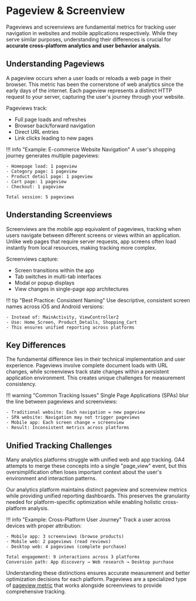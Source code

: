# Pageview & Screenview

Pageviews and screenviews are fundamental metrics for tracking user navigation in websites and mobile applications respectively. While they serve similar purposes, understanding their differences is crucial for **accurate cross-platform analytics and user behavior analysis**.

## Understanding Pageviews

A pageview occurs when a user loads or reloads a web page in their browser. This metric has been the cornerstone of web analytics since the early days of the internet. Each pageview represents a distinct HTTP request to your server, capturing the user's journey through your website.

Pageviews track:

- Full page loads and refreshes
- Browser back/forward navigation
- Direct URL entries
- Link clicks leading to new pages

!!! info "Example: E-commerce Website Navigation"
    A user's shopping journey generates multiple pageviews:

    - Homepage load: 1 pageview
    - Category page: 1 pageview
    - Product detail page: 1 pageview
    - Cart page: 1 pageview
    - Checkout: 1 pageview
    
    Total session: 5 pageviews

## Understanding Screenviews

Screenviews are the mobile app equivalent of pageviews, tracking when users navigate between different screens or views within an application. Unlike web pages that require server requests, app screens often load instantly from local resources, making tracking more complex.

Screenviews capture:

- Screen transitions within the app
- Tab switches in multi-tab interfaces
- Modal or popup displays
- View changes in single-page app architectures

!!! tip "Best Practice: Consistent Naming"
    Use descriptive, consistent screen names across iOS and Android versions:

    - Instead of: MainActivity, ViewController2
    - Use: Home_Screen, Product_Details, Shopping_Cart
    - This ensures unified reporting across platforms

## Key Differences

The fundamental difference lies in their technical implementation and user experience. Pageviews involve complete document loads with URL changes, while screenviews track state changes within a persistent application environment. This creates unique challenges for measurement consistency.

!!! warning "Common Tracking Issues"
    Single Page Applications (SPAs) blur the line between pageviews and screenviews:

    - Traditional website: Each navigation = new pageview
    - SPA website: Navigation may not trigger pageviews
    - Mobile app: Each screen change = screenview
    - Result: Inconsistent metrics across platforms

## Unified Tracking Challenges

Many analytics platforms struggle with unified web and app tracking. GA4 attempts to merge these concepts into a single "page_view" event, but this oversimplification often loses important context about the user's environment and interaction patterns.

Our analytics platform maintains distinct pageview and screenview metrics while providing unified reporting dashboards. This preserves the granularity needed for platform-specific optimization while enabling holistic cross-platform analysis.

!!! info "Example: Cross-Platform User Journey"
    Track a user across devices with proper attribution:

    - Mobile app: 3 screenviews (browse products)
    - Mobile web: 2 pageviews (read reviews)
    - Desktop web: 4 pageviews (complete purchase)
    
    Total engagement: 9 interactions across 3 platforms
    Conversion path: App discovery → Web research → Desktop purchase

Understanding these distinctions ensures accurate measurement and better optimization decisions for each platform. Pageviews are a specialized type of [pageview metric](pageviews.md) that works alongside screenviews to provide comprehensive tracking.
